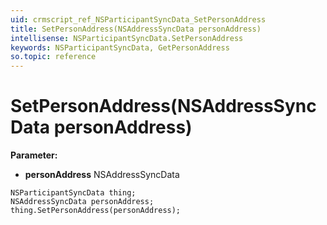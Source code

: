 ```yaml
---
uid: crmscript_ref_NSParticipantSyncData_SetPersonAddress
title: SetPersonAddress(NSAddressSyncData personAddress)
intellisense: NSParticipantSyncData.SetPersonAddress
keywords: NSParticipantSyncData, GetPersonAddress
so.topic: reference
---
```


# SetPersonAddress(NSAddressSyncData personAddress)

**Parameter:** 
 - **personAddress** NSAddressSyncData

```crmscript
NSParticipantSyncData thing;
NSAddressSyncData personAddress;
thing.SetPersonAddress(personAddress);
```

